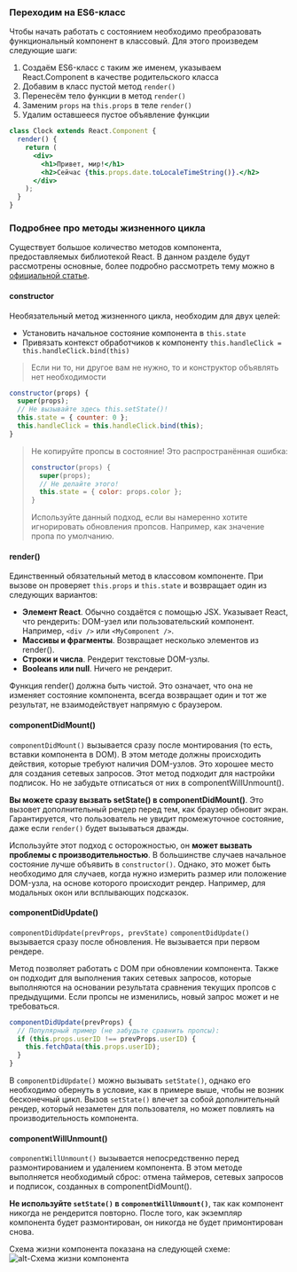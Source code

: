 ### Переходим на ES6-класс
Чтобы начать работать с состоянием необходимо преобразовать функциональный компонент в
классовый.
Для этого произведем следующие шаги:
1. Создаём ES6-класс с таким же именем, указываем React.Component в качестве родительского
   класса
1. Добавим в класс пустой метод ```render()```
1. Перенесём тело функции в метод ```render()```
1. Заменим ```props``` на ```this.props``` в теле ```render()```
1. Удалим оставшееся пустое объявление функции

```jsx
class Clock extends React.Component {
  render() {
    return (
      <div>
        <h1>Привет, мир!</h1>
        <h2>Сейчас {this.props.date.toLocaleTimeString()}.</h2>
      </div>
    );
  }
}
```

### Подробнее про методы жизненного цикла
Существует большое количество методов компонента, предоставляемых библиотекой React.
В данном разделе будут рассмотрены основные, более подробно рассмотреть тему можно
в [официальной статье]([detailed_article]).

#### constructor
Необязательный метод жизненного цикла, необходим для двух целей:
* Установить начальное состояние компонента в ```this.state```
* Привязать контекст обработчиков к компоненту ```this.handleClick = this.handleClick.bind(this)```

> Если ни то, ни другое вам не нужно, то и конструктор объявлять нет необходимости
```jsx
constructor(props) {
  super(props);
  // Не вызывайте здесь this.setState()!
  this.state = { counter: 0 };
  this.handleClick = this.handleClick.bind(this);
}
```

> Не копируйте пропсы в состояние! Это распространённая ошибка:
> ```jsx
> constructor(props) {
>   super(props);
>   // Не делайте этого!
>   this.state = { color: props.color };
> }
> ```
> Используйте данный подход, если вы намеренно хотите игнорировать обновления пропсов.
> Например, как значение пропа по умолчанию.

#### render()
Единственный обязательный метод в классовом компоненте.
При вызове он проверяет ```this.props``` и ```this.state``` и возвращает один из следующих вариантов:
* **Элемент React**. Обычно создаётся с помощью JSX.
  Указывает React, что рендерить: DOM-узел или пользовательский компонент.
  Например, ```<div />``` или ```<MyComponent />```.
* **Массивы и фрагменты**. Возвращает несколько элементов из render().
* **Строки и числа**. Рендерит текстовые DOM-узлы.
* **Booleans или null**. Ничего не рендерит.

Функция render() должна быть чистой.
Это означает, что она не изменяет состояние компонента, всегда возвращает один и тот же
результат, не взаимодействует напрямую с браузером.

#### componentDidMount()
```componentDidMount()``` вызывается сразу после монтирования (то есть, вставки компонента в DOM).
В этом методе должны происходить действия, которые требуют наличия DOM-узлов.
Это хорошее место для создания сетевых запросов.
Этот метод подходит для настройки подписок.
Но не забудьте отписаться от них в componentWillUnmount().

**Вы можете сразу вызвать setState() в componentDidMount()**.
Это вызовет дополнительный рендер перед тем, как браузер обновит экран.
Гарантируется, что пользователь не увидит промежуточное состояние,
даже если ```render()``` будет вызываться дважды.

Используйте этот подход с осторожностью, он **может вызвать проблемы с производительностью**.
В большинстве случаев начальное состояние лучше объявить в ```constructor()```.
Однако, это может быть необходимо для случаев, когда нужно измерить размер или положение
DOM-узла, на основе которого происходит рендер.
Например, для модальных окон или всплывающих подсказок.

#### componentDidUpdate()
```componentDidUpdate(prevProps, prevState)```
```componentDidUpdate()``` вызывается сразу после обновления.
Не вызывается при первом рендере.

Метод позволяет работать с DOM при обновлении компонента.
Также он подходит для выполнения таких сетевых запросов, которые выполняются на основании
результата сравнения текущих пропсов с предыдущими.
Если пропсы не изменились, новый запрос может и не требоваться.

```jsx
componentDidUpdate(prevProps) {
  // Популярный пример (не забудьте сравнить пропсы):
  if (this.props.userID !== prevProps.userID) {
    this.fetchData(this.props.userID);
  }
}
```

В ```componentDidUpdate()``` можно вызывать ```setState()```,
однако его необходимо обернуть в условие, как в примере выше,
чтобы не возник бесконечный цикл.
Вызов ```setState()``` влечет за собой дополнительный рендер,
который незаметен для пользователя, но может повлиять на производительность компонента.

#### componentWillUnmount()
```componentWillUnmount()``` вызывается непосредственно перед размонтированием и удалением
компонента.
В этом методе выполняется необходимый сброс: отмена таймеров, сетевых запросов и подписок,
созданных в componentDidMount().

**Не используйте ```setState()``` в ```componentWillUnmount()```**,
так как компонент никогда не рендерится повторно.
После того, как экземпляр компонента будет размонтирован,
он никогда не будет примонтирован снова.

Схема жизни компонента показана на следующей схеме:
![alt-Схема жизни компонента][component_lifecycle]

[component_lifecycle]: ./3.%20Render/component_lifecycle.png
